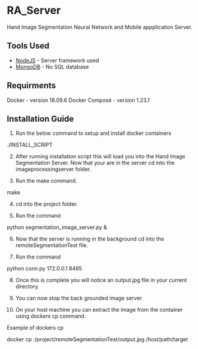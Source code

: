 # RA_Server

Hand Image Segmentation Neural Network and Mobile appplication Server.

## Tools Used

* [NodeJS](https://nodejs.org/en/about/) - Server framework used
* [MongoDB](https://www.mongodb.com/) - No SQL database

## Requirments

Docker - version 18.09.6
Docker Compose - version 1.23.1

## Installation Guide

1. Run the below command to setup and install docker containers

./INSTALL_SCRIPT

2. After running installation script this will load you into the Hand Image Segmentation Server. Now that your are in the server cd into the imageprocessingserver folder.

3. Run the make command.
 
make

4. cd into the project folder.

5. Run the command 

python segmentation_image_server.py &

6. Now that the server is running in the background cd into the remoteSegmentationTest file.

7. Run the command

python conn.py 172.0.0.1 8485

8. Once this is complete you will notice an output.jpg file in your current directory.

9. You can now stop the back grounded image server.

10. On your host machine you can extract the image from the container using dockers cp command.

Example of dockers cp 

docker cp <containerId>:/project/remoteSegmentationTest/output.jpg /host/path/target
